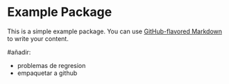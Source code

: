 # Example Package

This is a simple example package. You can use
[GitHub-flavored Markdown](https://guides.github.com/features/mastering-markdown/)
to write your content.

#añadir:

- problemas de regresion
- empaquetar a github
